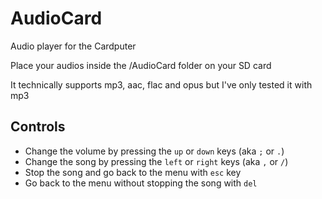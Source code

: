 # AudioCard
Audio player for the Cardputer

Place your audios inside the /AudioCard folder on your SD card

It technically supports mp3, aac, flac and opus but I've only tested it with mp3

## Controls
- Change the volume by pressing the `up` or `down` keys (aka `;` or `.`)
- Change the song by pressing the `left` or `right` keys (aka `,` or `/`)
- Stop the song and go back to the menu with `esc` key
- Go back to the menu without stopping the song with `del`
